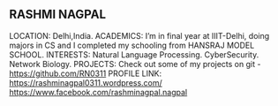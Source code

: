RASHMI NAGPAL
-------------------------------------------------------
LOCATION:
Delhi,India.
ACADEMICS:
I’m in final year at IIIT-Delhi, doing majors in CS and I completed my schooling from HANSRAJ MODEL SCHOOL.
INTERESTS:
Natural Language Processing.
CyberSecurity.
Network Biology.
PROJECTS:
Check out some of my projects on git - https://github.com/RN0311
PROFILE LINK:
https://rashminagpal0311.wordpress.com/
https://www.facebook.com/rashminagpal.nagpal



